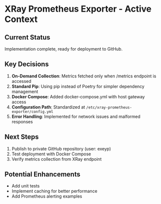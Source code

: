 # XRay Prometheus Exporter - Active Context

## Current Status

Implementation complete, ready for deployment to GitHub.

## Key Decisions

1. **On-Demand Collection**: Metrics fetched only when /metrics endpoint is accessed
2. **Standard Pip**: Using pip instead of Poetry for simpler dependency management
3. **Docker Compose**: Added docker-compose.yml with host gateway access
4. **Configuration Path**: Standardized at `/etc/xray-prometheus-exporter/config.yml`
5. **Error Handling**: Implemented for network issues and malformed responses

## Next Steps

1. Publish to private GitHub repository (user: exeyp)
2. Test deployment with Docker Compose
3. Verify metrics collection from XRay endpoint

## Potential Enhancements

- Add unit tests
- Implement caching for better performance
- Add Prometheus alerting examples
